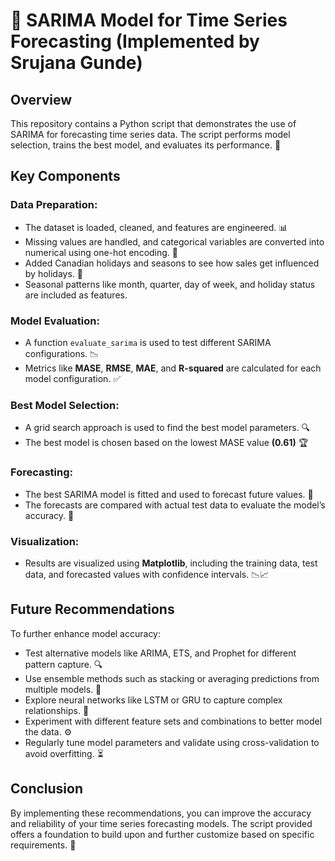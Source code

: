 # 🌟 SARIMA Model for Time Series Forecasting (Implemented by Srujana Gunde)

## Overview
This repository contains a Python script that demonstrates the use of SARIMA for forecasting time series data. The script performs model selection, trains the best model, and evaluates its performance. 🧰

## Key Components
### Data Preparation:
- The dataset is loaded, cleaned, and features are engineered. 📊
- Missing values are handled, and categorical variables are converted into numerical using one-hot encoding. 🔄
- Added Canadian holidays and seasons to see how sales get influenced by holidays. 🎉
- Seasonal patterns like month, quarter, day of week, and holiday status are included as features. 

### Model Evaluation:
- A function `evaluate_sarima` is used to test different SARIMA configurations. 📉
- Metrics like **MASE**, **RMSE**, **MAE**, and **R-squared** are calculated for each model configuration. ✅

### Best Model Selection:
- A grid search approach is used to find the best model parameters. 🔍
- The best model is chosen based on the lowest MASE value **(0.61)** 🏆

### Forecasting:
- The best SARIMA model is fitted and used to forecast future values. 📅
- The forecasts are compared with actual test data to evaluate the model’s accuracy. 🎯

### Visualization:
- Results are visualized using **Matplotlib**, including the training data, test data, and forecasted values with confidence intervals. 📉📈

## Future Recommendations
To further enhance model accuracy:
- Test alternative models like ARIMA, ETS, and Prophet for different pattern capture. 🔍
- Use ensemble methods such as stacking or averaging predictions from multiple models. 🤖
- Explore neural networks like LSTM or GRU to capture complex relationships. 🧠
- Experiment with different feature sets and combinations to better model the data. ⚙️
- Regularly tune model parameters and validate using cross-validation to avoid overfitting. ⏳

## Conclusion
By implementing these recommendations, you can improve the accuracy and reliability of your time series forecasting models. The script provided offers a foundation to build upon and further customize based on specific requirements. 🚀
